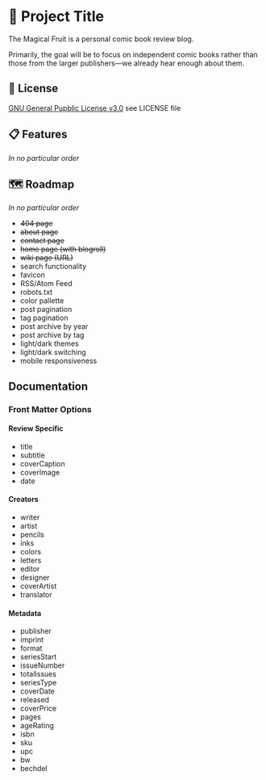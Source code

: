 # 👑 Project Title

The Magical Fruit is a personal comic book review blog.

Primarily, the goal will be to focus on independent comic books rather than those from the larger publishers—we already hear enough about them.

## 🧾 License

[GNU General Pupblic License v3.0](https://choosealicense.com/licenses/gpl-3.0/) see LICENSE file

## 📋 Features

_In no particular order_

## 🗺️ Roadmap

_In no particular order_

* ~~404 page~~
* ~~about page~~
* ~~contact page~~
* ~~home page (with blogroll)~~
* ~~wiki page (URL)~~
* search functionality
* favicon
* RSS/Atom Feed
* robots.txt
* color pallette
* post pagination
* tag pagination
* post archive by year
* post archive by tag
* light/dark themes
* light/dark switching
* mobile responsiveness

## Documentation

### Front Matter Options

#### Review Specific
* title
* subtitle
* coverCaption
* coverImage
* date

#### Creators
* writer
* artist
* pencils
* inks
* colors
* letters
* editor
* designer
* coverArtist
* translator

#### Metadata
* publisher
* imprint
* format
* seriesStart
* issueNumber
* totalIssues
* seriesType
* coverDate
* released
* coverPrice
* pages
* ageRating
* isbn
* sku
* upc
* bw
* bechdel
